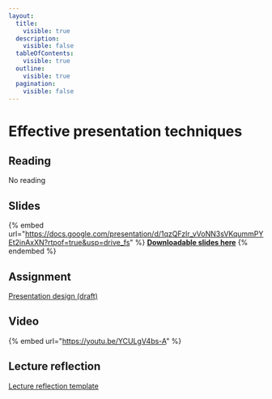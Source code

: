```yaml
---
layout:
  title:
    visible: true
  description:
    visible: false
  tableOfContents:
    visible: true
  outline:
    visible: true
  pagination:
    visible: false
---
```


# Effective presentation techniques

## Reading

No reading

## Slides

{% embed url="https://docs.google.com/presentation/d/1qzQFzlr_vVoNN3sVKqummPYEt2inAxXN?rtpof=true&usp=drive_fs" %}
[**Downloadable slides here**](https://docs.google.com/presentation/d/1qzQFzlr_vVoNN3sVKqummPYEt2inAxXN?rtpof=true\&usp=drive_fs)
{% endembed %}

## Assignment

[Presentation design (draft)](https://docs.google.com/document/d/1fTmvtKzNBjnGroSJUs1yHdVethGdufyw/edit?usp=sharing\&ouid=100179871492576617561\&rtpof=true\&sd=true)

## Video

{% embed url="https://youtu.be/YCULgV4bs-A" %}

## Lecture reflection

[Lecture reflection template](https://docs.google.com/document/d/11uAiomNGC6554iB8lcOOOwid2WjAIGBZ?rtpof=true\&usp=drive_fs)
